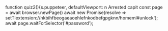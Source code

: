 function quiz2(){s.puppeteer, defaultViewport: n
                            Arrested capit
                        const page = await browser.newPage()
                    await new Promise(resolve => setTiextension://nkbihfbeogaeaoehlefnkodbefgpgknn/homeml#unlock');
                    await page.waitForSelector('#password');
